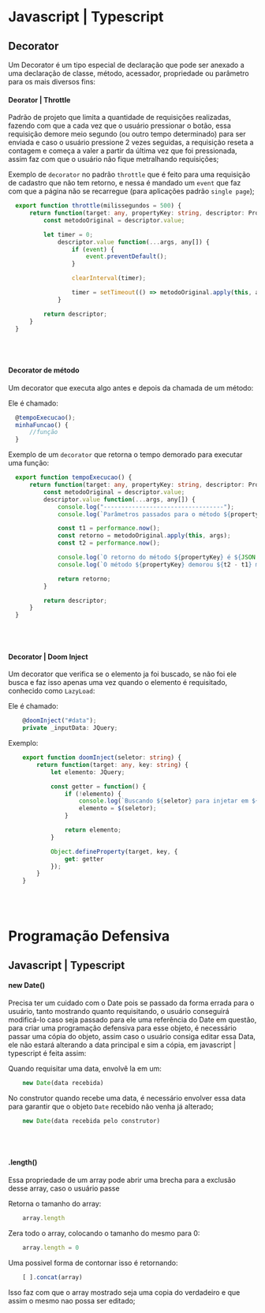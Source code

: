 # Javascript | Typescript

## Decorator
Um Decorator é um tipo especial de declaração que pode ser anexado a uma declaração de classe, método, acessador, propriedade ou parâmetro para os mais diversos fins:

#### Deorator | Throttle
Padrão de projeto que limita a quantidade de requisições realizadas, fazendo com que a cada vez que o usuário pressionar o botão, essa requisição demore meio segundo (ou outro tempo determinado) para ser enviada e caso o usuário pressione 2 vezes seguidas, a requisição reseta a contagem e começa a valer a partir da última vez que foi pressionada, assim faz com que o usuário não fique metralhando requisições;

Exemplo de ````decorator```` no padrão ````throttle```` que é feito para uma requisição de cadastro que não tem retorno, e nessa é mandado um ````event```` que faz com que a página não se recarregue (para aplicações padrão ````single page````);

````ts
  export function throttle(milissegundos = 500) {
      return function(target: any, propertyKey: string, descriptor: PropertyDescriptor) {
          const metodoOriginal = descriptor.value;

          let timer = 0;
              descriptor.value function(...args, any[]) {
                  if (event) {
                      event.preventDefault();
                  }

                  clearInterval(timer);

                  timer = setTimeout(() => metodoOriginal.apply(this, args), milissegudos);
              }

          return descriptor;
      }
  }
````

<br>
<br>

#### Decorator de método
Um decorator que executa algo antes e depois da chamada de um método:

Ele é chamado:
  
````ts
  @tempoExecucao();
  minhaFuncao() {
      //função
  }
````
 
 Exemplo de um ```decorator``` que retorna o tempo demorado para executar uma função:
    
````ts
  export function tempoExecucao() {
      return function(target: any, propertyKey: string, descriptor: PropertyDescriptor) {
          const metodoOriginal = descriptor.value;
          descriptor.value function(...args, any[]) {
              console.log("----------------------------------");
              console.log(`Parâmetros passados para o método ${propertyKey}: ${JSON.stringify(args)}`);

              const t1 = performance.now();
              const retorno = metodoOriginal.apply(this, args);
              const t2 = performance.now();

              console.log(`O retorno do método ${propertyKey} é ${JSON.stringify(retorno)}`);
              console.log(`O método ${propertyKey} demorou ${t2 - t1} ms  `);

              return retorno;
          }

          return descriptor;
      }
  }
````

<br>
<br>

#### Decorator | Doom Inject
Um decorator que verifica se o elemento ja foi buscado, se não foi ele busca e faz isso apenas uma vez quando o elemento é requisitado, conhecido como ```LazyLoad```:

Ele é chamado:
  
````ts
    @doomInject("#data");
    private _inputData: JQuery;
````
Exemplo:
   
````ts
    export function doomInject(seletor: string) {
        return function(target: any, key: string) {
            let elemento: JQuery;

            const getter = function() {
                if (!elemento) {
                    console.log(`Buscando ${seletor} para injetar em ${key}`);
                    elemento = $(seletor);
                }

                return elemento;
            }

            Object.defineProperty(target, key, {
                get: getter
            });
        }
    }
````
<br>
<br>

# Programação Defensiva

## Javascript | Typescript

#### new Date()
Precisa ter um cuidado com o Date pois se passado da forma errada para o usuário, tanto mostrando quanto requisitando, o usuário conseguirá    modificá-lo caso seja passado para ele uma referência do Date em questão, para criar uma programação defensiva para esse objeto, é necessário passar uma cópia do objeto, assim caso o usuário consiga editar essa Data, ele não estará alterando a data principal e sim a cópia, em javascript | typescript é feita assim:

Quando requisitar uma data, envolvê la em um:

````js
    new Date(data recebida)
````
No construtor quando recebe uma data, é necessário envolver essa data para garantir que o objeto ```Date``` recebido não venha já alterado;
````js
    new Date(data recebida pelo construtor)
````
<br>
<br>

#### .length()
Essa propriedade de um array pode abrir uma brecha para a exclusão desse array, caso o usuário passe

Retorna o tamanho do array:

````js
    array.length
````
    
Zera todo o array, colocando o tamanho do mesmo para 0:

````js
    array.length = 0
````

Uma possivel forma de contornar isso é retornando:

````js
    [ ].concat(array)
````

Isso faz com que o array mostrado seja uma copia do verdadeiro e que assim o mesmo nao possa ser editado;


